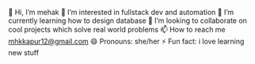 👋 Hi, I’m mehak
👀 I’m interested in fullstack dev and automation
🌱 I’m currently learning how to design database
💞️ I’m looking to collaborate on cool projects which solve real world problems
📫 How to reach me mhkkapur12@gmail.com
😄 Pronouns: she/her
⚡ Fun fact: i love learning new stuff

<!---
replicant004/replicant004 is a ✨ special ✨ repository because its `README.md` (this file) appears on your GitHub profile.
You can click the Preview link to take a look at your changes.
--->

